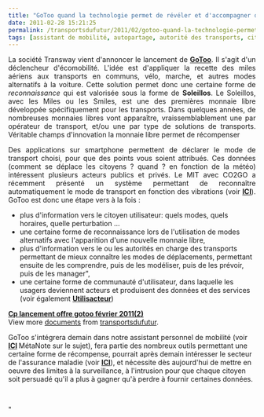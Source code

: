 ```yaml
---
title: "GoToo quand la technologie permet de révéler et d'accompagner des comportements positifs"
date: 2011-02-28 15:21:25
permalink: /transportsdufutur/2011/02/gotoo-quand-la-technologie-permet-de-reveler-et-daccompagner-des-comportements-positifs.html
tags: [assistant de mobilité, autopartage, autorité des transports, citoyen, commuter, confiance, covoiturage, données réelles, Efficacité énergétique, Santé, surveillance]
---
```


<p style="text-align: justify">La société Transway vient d'annoncer le lancement de <strong><a href="http://www.gotoo.fr/" target="_blank">GoToo</a></strong>. Il s'agit d'un déclencheur d'écomobilité. L'idée est d'appliquer la recette des miles aériens aux transports en communs, vélo, marche, et autres modes alternatifs à la voiture. Cette solution permet donc une certaine forme de <em>reconnaissance </em>qui est valorisée sous la forme de <strong>Soleillos</strong>. Le Soleillos, avec les Miles ou les Smiles, est une des premières monnaie libre développée spécifiquement pour les transports. Dans quelques années, de nombreuses monnaies libres vont apparaître, vraissemblablement une par opérateur de transport, et/ou une par type de solutions de transports. Véritable champs d'innovation la monnaie libre permet de récompenser</p> <p style="text-align: justify">Des applications sur smartphone permettent de déclarer le mode de transport choisi, pour que des points vous soient attribués. Ces données (comment se déplace les citoyens ? quand ? en fonction de la météo) intéressent plusieurs acteurs publics et privés. Le MIT avec CO2GO a récemment présenté un système permettant de reconnaître automatiquement le mode de transport en fonction des vibrations (voir <strong><a href="https://gabrielplassat.github.io/transportsdufutur/2011/01/le-mit-developpe-un-outil-co2go-qui-estime-sans-aucune-action-de-la-personne-ses-emissions-de-co2-liees-a-ces-deplacem.html" target="_blank">ICI</a></strong>). GoToo est donc une étape vers à la fois : </p>  <!--more-->   <ul> <li>plus d'information vers le citoyen utilisateur: quels modes, quels horaires, quelle perturbation ...</li> <li>une certaine forme de reconnaissance lors de l'utilisation de modes alternatifs avec l'apparition d'une nouvelle monnaie libre,</li> <li>plus d'information vers le ou les autorités en charge des transports permettant de mieux connaître les modes de déplacements, permettant ensuite de les comprendre, puis de les modéliser, puis de les prévoir, puis de les manager",</li> <li>une certaine forme de communauté d'utilisateur, dans laquelle les usagers deviennent acteurs et produisent des données et des services (voir également <strong><a href="https://gabrielplassat.github.io/transportsdufutur/2010/06/utilisacteur-testntrust-seeclickfix-vers-un-kit-de-lobby-citoyen.html"" target=""_blank"">Utilisacteur</a></strong>)</li> </ul> <div id=""__ss_7087518"" style=""width: 477px""><strong style=""margin: 12px 0 4px""><a href=""http://www.slideshare.net/transportsdufutur/cp-lancement-offre-gotoo-fvrier-20112"" title=""Cp lancement offre gotoo février 2011(2)"">Cp lancement offre gotoo février 2011(2)</a></strong>        <div style=""padding: 5px 0 12px"">View more <a href=""http://www.slideshare.net/"">documents</a> from <a href=""http://www.slideshare.net/transportsdufutur"">transportsdufutur</a>.</div> </div> <p style=""text-align: justify"">GoToo s'intégrera demain dans notre assistant personnel de mobilité (voir <strong><a href="https://gabrielplassat.github.io/transportsdufutur/2010/11/metanote-tdf-10-nous-etions-nous-sommes-et-nous-serons-des-cyborgs-lassistant-personnel-de-mobilite.html"" target=""_blank"">ICI</a> </strong>MétaNote sur le sujet), fera partie des nombreux outils permettant une certaine forme de récompense, pourrait après demain intéresser le secteur de l'assurance maladie (voir <strong><a href="" /2010/01/plan-national-de-prevention-par-lactivite-physique-ou-sportive.html"" target=""_blank"">ICI</a></strong>), et nécessite dès aujourd'hui de mettre en oeuvre des limites à la surveillance, à l'intrusion pour que chaque citoyen soit persuadé qu'il a plus à gagner qu'à perdre à fournir certaines données.</p> <p> </p>"
